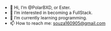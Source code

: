 - 👋 Hi, I’m @PolarBXD, or Ester.
- 👀 I’m interested in becoming a FullStack.
- 🌱 I’m currently learning programming.
- 📫 How to reach me: souza160905@gmail.com

<!---
PolarBXD/PolarBXD is a ✨ special ✨ repository because its `README.md` (this file) appears on your GitHub profile.
You can click the Preview link to take a look at your changes.
--->
